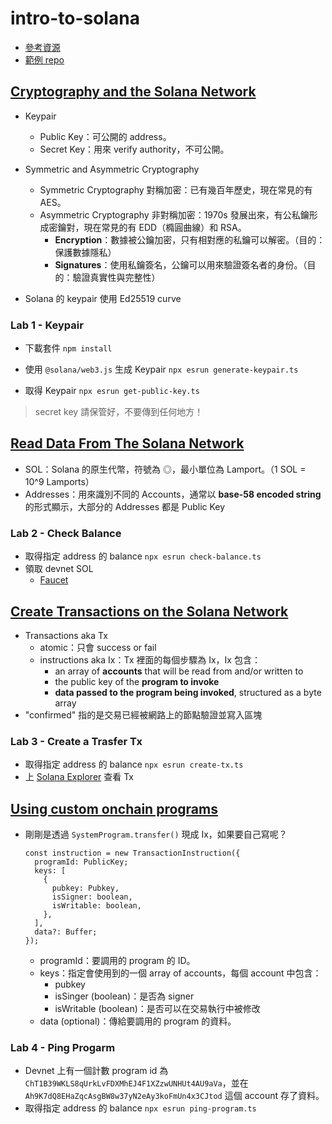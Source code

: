 # intro-to-solana
- [參考資源](https://solana.com/developers/courses)
- [範例 repo](https://github.com/canfly1019/intro-to-solana)

## [Cryptography and the Solana Network](https://solana.com/developers/courses/intro-to-solana/intro-to-cryptography)
- Keypair
    - Public Key：可公開的 address。
    - Secret Key：用來 verify authority，不可公開。

- Symmetric and Asymmetric Cryptography
    - Symmetric Cryptography 對稱加密：已有幾百年歷史，現在常見的有 AES。
    - Asymmetric Cryptography 非對稱加密：1970s 發展出來，有公私鑰形成密鑰對，現在常見的有 EDD（橢圓曲線）和 RSA。
        - **Encryption**：數據被公鑰加密，只有相對應的私鑰可以解密。（目的：保護數據隱私）
        - **Signatures**：使用私鑰簽名，公鑰可以用來驗證簽名者的身份。（目的：驗證真實性與完整性）

- Solana 的 keypair 使用 Ed25519 curve

### Lab 1 - Keypair
- 下載套件
    ```npm install```

- 使用 ```@solana/web3.js``` 生成 Keypair
    ```npx esrun generate-keypair.ts```

- 取得 Keypair
    ```npx esrun get-public-key.ts```

> secret key 請保管好，不要傳到任何地方！

## [Read Data From The Solana Network](https://solana.com/developers/courses/intro-to-solana/intro-to-reading-data)

- SOL：Solana 的原生代幣，符號為 ◎，最小單位為 Lamport。（1 SOL = 10^9 Lamports）
- Addresses：用來識別不同的 Accounts，通常以 **base-58 encoded string** 的形式顯示，大部分的 Addresses 都是 Public Key

### Lab 2 - Check Balance
- 取得指定 address 的 balance
    ```npx esrun check-balance.ts```
- 領取 devnet SOL
    - [Faucet](https://faucet.solana.com/)

## [Create Transactions on the Solana Network](https://solana.com/developers/courses/intro-to-solana/intro-to-writing-data)
- Transactions aka Tx
    - atomic：只會 success or fail
    - instructions aka Ix：Tx 裡面的每個步驟為 Ix，Ix 包含：
        - an array of **accounts** that will be read from and/or written to
        - the public key of the **program to invoke**
        - **data passed to the program being invoked**, structured as a byte array
- "confirmed" 指的是交易已經被網路上的節點驗證並寫入區塊

### Lab 3 - Create a Trasfer Tx
- 取得指定 address 的 balance
    ```npx esrun create-tx.ts```
- 上 [Solana Explorer](https://explorer.solana.com) 查看 Tx

## [Using custom onchain programs](https://solana.com/developers/courses/intro-to-solana/intro-to-custom-onchain-programs)
- 剛剛是透過 ```SystemProgram.transfer()``` 現成 Ix，如果要自己寫呢？
    ```typescript=
    const instruction = new TransactionInstruction({
      programId: PublicKey;
      keys: [
        {
          pubkey: Pubkey,
          isSigner: boolean,
          isWritable: boolean,
        },
      ],
      data?: Buffer;
    });
    ```
    - programId：要調用的 program 的 ID。
    - keys：指定會使用到的一個 array of accounts，每個 account 中包含：
        - pubkey
        - isSinger (boolean)：是否為 signer
        - isWritable (boolean)：是否可以在交易執行中被修改
    - data (optional)：傳給要調用的 program 的資料。

### Lab 4 - Ping Progarm
- Devnet 上有一個計數 program id 為 ```ChT1B39WKLS8qUrkLvFDXMhEJ4F1XZzwUNHUt4AU9aVa```，並在 ```Ah9K7dQ8EHaZqcAsgBW8w37yN2eAy3koFmUn4x3CJtod``` 這個 account 存了資料。
- 取得指定 address 的 balance
    ```npx esrun ping-program.ts```
